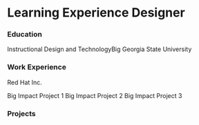 # Learning Experience Designer

### Education
Instructional Design and TechnologyBig 
Georgia State University

### Work Experience
Red Hat Inc.

Big Impact Project 1
Big Impact Project 2
Big Impact Project 3

### Projects

